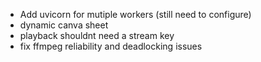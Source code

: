 - Add uvicorn for mutiple workers (still need to configure)
- dynamic canva sheet
- playback shouldnt need a stream key
- fix ffmpeg reliability and deadlocking issues